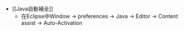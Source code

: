 - [[Java自動補全]]
	- 在Eclipse中Window -> preferences -> Java -> Editor -> Content assist -> Auto-Activation